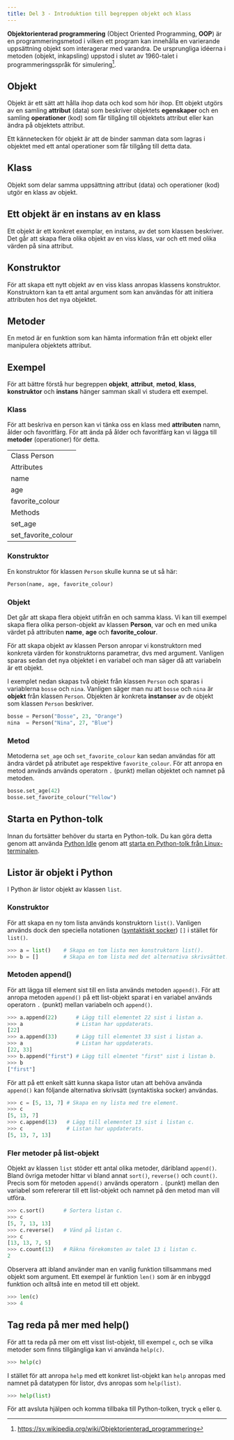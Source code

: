 ```yaml
---
title: Del 3 - Introduktion till begreppen objekt och klass 
---
```


**Objektorienterad programmering** (Object Oriented Programming, **OOP**) är en
programmeringsmetod i vilken ett program kan innehålla en varierande uppsättning
objekt som interagerar med varandra. De ursprungliga idéerna i metoden (objekt,
inkapsling) uppstod i slutet av 1960-talet i programmeringsspråk för simulering[^OOP].

[^OOP]:https://sv.wikipedia.org/wiki/Objektorienterad_programmering

## Objekt

Objekt är ett sätt att hålla ihop data och kod som hör ihop. Ett objekt utgörs
av en samling **attribut** (data) som beskriver objektets **egenskaper** och en samling
**operationer** (kod) som får tillgång till objektets attribut eller kan ändra på
objektets attribut.

Ett kännetecken för objekt är att de binder samman data som lagras i objektet
med ett antal operationer som får tillgång till detta data.

## Klass

Objekt som delar samma uppsättning attribut (data) och operationer (kod) utgör
en klass av objekt.

## Ett objekt är en instans av en klass

Ett objekt är ett konkret exemplar, en instans, av det som klassen beskriver.
Det går att skapa flera olika objekt av en viss klass, var och ett med olika
värden på sina attribut.

## Konstruktor

För att skapa ett nytt objekt av en viss klass anropas klassens konstruktor.
Konstruktorn kan ta ett antal argument som kan användas för att initiera
attributen hos det nya objektet.

## Metoder

En metod är en funktion som kan hämta information från ett objekt eller
manipulera objektets attribut.

## Exempel

För att bättre förstå hur begreppen **objekt**, **attribut**, **metod**,
**klass**, **konstruktor** och  **instans** hänger samman skall vi studera ett
exempel. 

### Klass

För att beskriva en person kan vi tänka oss en klass med **attributen** namn, ålder
och favoritfärg. För att ända på ålder och favoritfärg kan vi lägga till **metoder**
(operationer) för detta.

<table class="python-class">
  <tr>
    <td class="class">Class Person</td>
  </tr>
  <tr>
    <td class="attributes">Attributes</td>
  </tr>
  <tr>
    <td>name</td>
  </tr>
  <tr>
    <td>age</td>
  </tr>
  <tr>
    <td>favorite_colour</td>
  </tr>
  <tr>
    <td class="methods">Methods</td>
  </tr>
  <tr>
    <td>set_age</td>
  </tr>
  <tr>
    <td>set_favorite_colour</td>
  </tr>
</table>

### Konstruktor 

En konstruktor för klassen `Person` skulle kunna se ut så här:

```python
Person(name, age, favorite_colour)
```

### Objekt


Det går att skapa flera objekt utifrån en och samma klass. Vi kan till exempel
skapa flera olika person-objekt av klassen **Person**, var och en med unika
värdet på attributen **name**, **age** och **favorite_colour**.

För att skapa objekt av klassen Person anropar vi konstruktorn med konkreta
värden för konstruktorns parametrar, dvs med argument. Vanligen sparas sedan det
nya objektet i en variabel och man säger då att variabeln är ett objekt. 

I exemplet nedan skapas två objekt från klassen `Person` och sparas i
variablerna `bosse` och `nina`. Vanligen säger man nu att `bosse` och `nina` är
**objekt** från klassen `Person`. Objekten är konkreta **instanser** av de objekt
som klassen `Person` beskriver. 


```python
bosse = Person("Bosse", 23, "Orange")
nina  = Person("Nina", 27, "Blue")
```

### Metod

Metoderna `set_age` och `set_favorite_colour` kan sedan användas för att ändra
värdet på atributet `age` respektive `favorite_colour`. För att anropa en metod
används används operatorn `.` (punkt) mellan objektet och namnet på metoden.

```python
bosse.set_age(42)
bosse.set_favorite_colour("Yellow")
```

## Starta en Python-tolk

Innan du fortsätter behöver du starta en Python-tolk. Du kan göra detta genom att
använda [Python Idle](/idle) genom
att
[starta en Python-tolk från Linux-terminalen](/python-i-korthet/#starta-en-python-tolk).


## Listor är objekt i Python

I Python är listor objekt av klassen `list`.

### Konstruktor

För att skapa en ny tom lista används konstruktorn `list()`. Vanligen används
dock den speciella notationen
([syntaktiskt socker](https://sv.wikipedia.org/wiki/Syntaktiskt_socker)) `[]` i
stället för `list()`.

```python
>>> a = list()    # Skapa en tom lista men konstruktorn list().
>>> b = []        # Skapa en tom lista med det alternativa skrivsättet.
```

### Metoden append()

För att lägga till element sist till en lista används metoden `append()`. För
att anropa metoden `append()` på ett list-objekt sparat i en variabel används
operatorn `.` (punkt) mellan variabeln och `append()`.

```python
>>> a.append(22)      # Lägg till elementet 22 sist i listan a.
>>> a                 # Listan har uppdaterats.
[22]
>>> a.append(33)      # Lägg till elementet 33 sist i listan a.
>>> a                 # Listan har uppdaterats.
[22, 33]
>>> b.append("first") # Lägg till elmentet "first" sist i listan b.
>>> b
["first"]
```

För att på ett enkelt sätt kunna skapa listor utan att behöva använda `append()`
kan följande alternativa skrivsätt (syntaktiska socker) användas.

```python
>>> c = [5, 13, 7] # Skapa en ny lista med tre element.
>>> c
[5, 13, 7]
>>> c.append(13)   # Lägg till elementet 13 sist i listan c.
>>> c              # Listan har uppdaterats.
[5, 13, 7, 13]
```

### Fler metoder på list-objekt

Objekt av klassen `list` stöder ett antal olika metoder, däribland `append()`.
Bland övriga metoder hittar vi bland annat `sort()`, `reverse()` och `count()`.
Precis som för metoden `append()` används operatorn `.` (punkt) mellan den
variabel som refererar till ett list-objekt och namnet på den metod man vill
utföra.

```python
>>> c.sort()      # Sortera listan c.
>>> c
[5, 7, 13, 13]
>>> c.reverse()   # Vänd på listan c.
>>> c
[13, 13, 7, 5]
>>> c.count(13)   # Räkna förekomsten av talet 13 i listan c.
2
```

Observera att ibland använder man en vanlig funktion tillsammans med objekt som
argument. Ett exempel är funktion `len()` som är en inbyggd funktion och alltså
inte en metod till ett objekt.

```python
>>> len(c)
>>> 4
```

## Tag reda på mer med help()

För att ta reda på mer om ett visst list-objekt, till exempel `c`, och se vilka
metoder som finns tillgängliga kan vi använda
`help(c)`.

```python
>>> help(c)
```

I stället för att anropa `help` med ett konkret list-objekt kan `help` anropas
med namnet på datatypen för listor, dvs anropas som  `help(list)`.

```python
>>> help(list)
```
För att avsluta hjälpen och komma tillbaka till Python-tolken, tryck `q` eller
`Q`.
